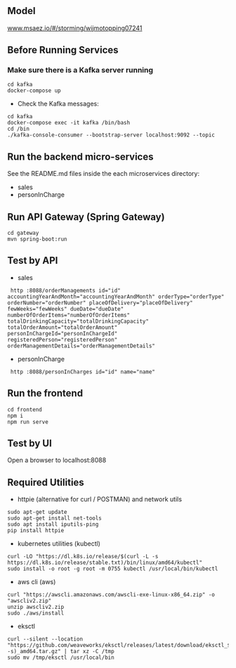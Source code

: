 # 

## Model
www.msaez.io/#/storming/wijmotopping07241

## Before Running Services
### Make sure there is a Kafka server running
```
cd kafka
docker-compose up
```
- Check the Kafka messages:
```
cd kafka
docker-compose exec -it kafka /bin/bash
cd /bin
./kafka-console-consumer --bootstrap-server localhost:9092 --topic
```

## Run the backend micro-services
See the README.md files inside the each microservices directory:

- sales
- personInCharge


## Run API Gateway (Spring Gateway)
```
cd gateway
mvn spring-boot:run
```

## Test by API
- sales
```
 http :8088/orderManagements id="id" accountingYearAndMonth="accountingYearAndMonth" orderType="orderType" orderNumber="orderNumber" placeOfDelivery="placeOfDelivery" fewWeeks="fewWeeks" dueDate="dueDate" numberOfOrderItems="numberOfOrderItems" totalDrinkingCapacity="totalDrinkingCapacity" totalOrderAmount="totalOrderAmount" personInChargeId="personInChargeId" registeredPerson="registeredPerson" orderManagementDetails="orderManagementDetails" 
```
- personInCharge
```
 http :8088/personInCharges id="id" name="name" 
```


## Run the frontend
```
cd frontend
npm i
npm run serve
```

## Test by UI
Open a browser to localhost:8088

## Required Utilities

- httpie (alternative for curl / POSTMAN) and network utils
```
sudo apt-get update
sudo apt-get install net-tools
sudo apt install iputils-ping
pip install httpie
```

- kubernetes utilities (kubectl)
```
curl -LO "https://dl.k8s.io/release/$(curl -L -s https://dl.k8s.io/release/stable.txt)/bin/linux/amd64/kubectl"
sudo install -o root -g root -m 0755 kubectl /usr/local/bin/kubectl
```

- aws cli (aws)
```
curl "https://awscli.amazonaws.com/awscli-exe-linux-x86_64.zip" -o "awscliv2.zip"
unzip awscliv2.zip
sudo ./aws/install
```

- eksctl 
```
curl --silent --location "https://github.com/weaveworks/eksctl/releases/latest/download/eksctl_$(uname -s)_amd64.tar.gz" | tar xz -C /tmp
sudo mv /tmp/eksctl /usr/local/bin
```

